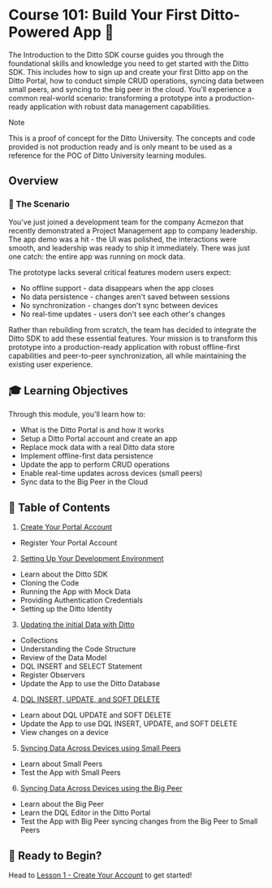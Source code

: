 # Course 101: Build Your First Ditto-Powered App 🚀

The Introduction to the Ditto SDK course guides you through the foundational skills and knowledge you need to get started with the Ditto SDK. This includes how to sign up and create your first Ditto app on the Ditto Portal, how to conduct simple CRUD operations, syncing data between small peers, and syncing to the big peer in the cloud.  You'll experience a common real-world scenario: transforming a prototype into a production-ready application with robust data management capabilities.

> [!NOTE] 
>This is a proof of concept for the Ditto University.  The concepts and code provided is not production ready and is only meant to be used as a reference for the POC of Ditto University learning modules. 

## Overview

### 🎯 The Scenario

You've just joined a development team for the company Acmezon that recently demonstrated a Project Management app to company leadership. The app demo was a hit - the UI was polished, the interactions were smooth, and leadership was ready to ship it immediately. There was just one catch: the entire app was running on mock data.

The prototype lacks several critical features modern users expect:
- No offline support - data disappears when the app closes
- No data persistence - changes aren't saved between sessions
- No synchronization - changes don't sync between devices
- No real-time updates - users don't see each other's changes

Rather than rebuilding from scratch, the team has decided to integrate the Ditto SDK to add these essential features. Your mission is to transform this prototype into a production-ready application with robust offline-first capabilities and peer-to-peer synchronization, all while maintaining the existing user experience.

## 🎓 Learning Objectives

Through this module, you'll learn how to:
- What is the Ditto Portal is and how it works
- Setup a Ditto Portal account and create an app
- Replace mock data with a real Ditto data store
- Implement offline-first data persistence
- Update the app to perform CRUD operations
- Enable real-time updates across devices (small peers)
- Sync data to the Big Peer in the Cloud

## 📖 Table of Contents

1. [Create Your Portal Account](lesson_1/README.md)
  - Register Your Portal Account

2. [Setting Up Your Development Environment](lesson_2/README.md)
  - Learn about the Ditto SDK
  - Cloning the Code
  - Running the App with Mock Data
  - Providing Authentication Credentials
  - Setting up the Ditto Identity

3. [Updating the initial Data with Ditto](lesson_3/README.md)
  - Collections
  - Understanding the Code Structure
  - Review of the Data Model 
  - DQL INSERT and SELECT Statement 
  - Register Observers
  - Update the App to use the Ditto Database

4. [DQL INSERT, UPDATE, and SOFT DELETE](lesson_4/README.md)
  - Learn about DQL UPDATE and SOFT DELETE
  - Update the App to use DQL INSERT, UPDATE, and SOFT DELETE
  - View changes on a device

5. [Syncing Data Across Devices using Small Peers](lesson_5/README.md)
  - Learn about Small Peers
  - Test the App with Small Peers

6. [Syncing Data Across Devices using the Big Peer](lesson_6/README.md)
  - Learn about the Big Peer
  - Learn the DQL Editor in the Ditto Portal
  - Test the App with Big Peer syncing changes from the Big Peer to Small Peers

## 🚀 Ready to Begin?

Head to [Lesson 1 - Create Your Account](lesson-1/README.md) to get started! 


